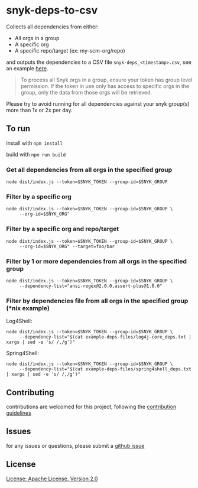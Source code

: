 # snyk-deps-to-csv

Collects all dependencies from either:

* All orgs in a group
* A specific org
* A specific repo/target (ex: my-scm-org/repo)

and outputs the dependencies to a CSV file `snyk-deps_<timestamp>.csv`, see an example [here](sample-output/snyk-deps_2022_01_05_05_40_39_59.csv).

> To process all Snyk orgs in a group, ensure your token has group level permission.  If the token in use only has access to specific orgs in the group, only the data from those orgs will be retrieved.

Please try to avoid running for all dependencies against your snyk group(s) more than 1x or 2x per day.

## To run
install with `npm install`

build with `npm run build`

### Get all dependencies from all orgs in the specified group
```
node dist/index.js --token=$SNYK_TOKEN --group-id=$SNYK_GROUP
```

### Filter by a specific org
```
node dist/index.js --token=$SNYK_TOKEN --group-id=$SNYK_GROUP \
     --org-id=$SNYK_ORG"
```

### Filter by a specific org and repo/target
```
node dist/index.js --token=$SNYK_TOKEN --group-id=$SNYK_GROUP \
     --org-id=$SNYK_ORG" --target=foo/bar
```

### Filter by 1 or more dependencies from all orgs in the specified group
```
node dist/index.js --token=$SNYK_TOKEN --group-id=$SNYK_GROUP \
     --dependency-list="ansi-regex@2.0.0,assert-plus@1.0.0"
```

### Filter by dependencies file from all orgs in the specified group (*nix example)

Log4Shell:

```
node dist/index.js --token=$SNYK_TOKEN --group-id=$SNYK_GROUP \
     --dependency-list="$(cat example-deps-files/log4j-core_deps.txt | xargs | sed -e 's/ /,/g')"
```

Spring4Shell:

```
node dist/index.js --token=$SNYK_TOKEN --group-id=$SNYK_GROUP \
     --dependency-list="$(cat example-deps-files/spring4shell_deps.txt | xargs | sed -e 's/ /,/g')"
```

## Contributing
contributions are welcomed for this project, following the [contribution guidelines](.github/CONTRIBUTING.md)

## Issues
for any issues or questions, please submit a [github issue](https://github.com/snyk-tech-services/snyk-deps-to-csv/issues)

## License
[License: Apache License, Version 2.0](LICENSE)
